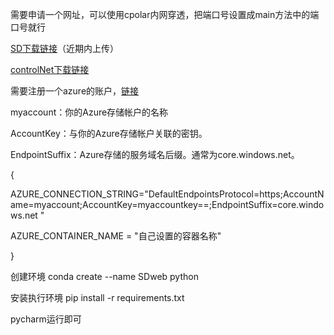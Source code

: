 需要申请一个网址，可以使用cpolar内网穿透，把端口号设置成main方法中的端口号就行

[SD下载链接]()（近期内上传）

[controlNet下载链接](https://pan.baidu.com/s/1ww_jkK9BAGKAxjBYcVaKRQ?pwd=rajn)

需要注册一个azure的账户，[链接](https://learn.microsoft.com/zh-cn/azure/storage/blobs/storage-quickstart-blobs-portal)

myaccount：你的Azure存储帐户的名称

AccountKey：与你的Azure存储帐户关联的密钥。

EndpointSuffix：Azure存储的服务域名后缀。通常为core.windows.net。

{

AZURE_CONNECTION_STRING="DefaultEndpointsProtocol=https;AccountName=myaccount;AccountKey=myaccountkey==;EndpointSuffix=core.windows.net
"

AZURE_CONTAINER_NAME = "自己设置的容器名称"

}

创建环境
conda create --name SDweb python

安装执行环境
pip install -r requirements.txt

pycharm运行即可

